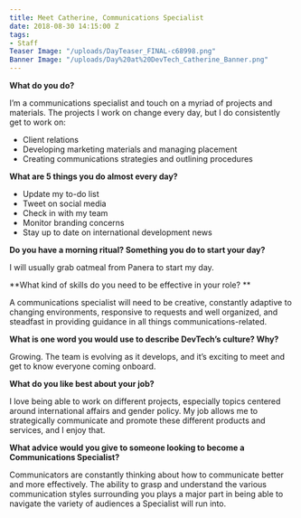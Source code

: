 ```yaml
---
title: Meet Catherine, Communications Specialist
date: 2018-08-30 14:15:00 Z
tags:
- Staff
Teaser Image: "/uploads/DayTeaser_FINAL-c68998.png"
Banner Image: "/uploads/Day%20at%20DevTech_Catherine_Banner.png"
---
```


**What do you do?**

I’m a communications specialist and touch on a myriad of projects and materials. The projects I work on change every day, but I do consistently get to work on:
* Client relations
* Developing marketing materials and managing placement
* Creating communications strategies and outlining procedures

**What are 5 things you do almost every day?**
* Update my to-do list
* Tweet on social media 
* Check in with my team
* Monitor branding concerns
* Stay up to date on international development news

**Do you have a morning ritual? Something you do to start your day?**


I will usually grab oatmeal from Panera to start my day.

**What kind of skills do you need to be effective in your role?
**

A communications specialist will need to be creative, constantly adaptive to changing environments, responsive to requests and well organized, and steadfast in providing guidance in all things communications-related. 

**What is one word you would use to describe DevTech’s culture? Why?**

Growing. The team is evolving as it develops, and it’s exciting to meet and get to know everyone coming onboard. 

**What do you like best about your job?** 

I love being able to work on different projects, especially topics centered around international affairs and gender policy. My job allows me to strategically communicate and promote these different products and services, and I enjoy that.  

**What advice would you give to someone looking to become a Communications Specialist?**

Communicators are constantly thinking about how to communicate better and more effectively. The ability to grasp and understand the various communication styles surrounding you plays a major part in being able to navigate the variety of audiences a Specialist will run into. 
